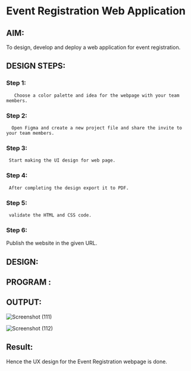 # Event Registration Web Application

## AIM:
To design, develop and deploy a web application for event registration.

## DESIGN STEPS:

### Step 1:
       Choose a color palette and idea for the webpage with your team members.

### Step 2:
      Open Figma and create a new project file and share the invite to your team members.



### Step 3:
     Start making the UI design for web page.

### Step 4:
     After completing the design export it to PDF.
### Step 5:
     validate the HTML and CSS code.

### Step 6:

Publish the website in the given URL.

## DESIGN:

## PROGRAM :

## OUTPUT:
![Screenshot (111)](https://user-images.githubusercontent.com/118343892/215008190-e4f60914-361e-4850-a65c-2410dfb37ba8.png)

![Screenshot (112)](https://user-images.githubusercontent.com/118343892/215007984-30d5e96b-437d-4f21-85a6-5f411e373df6.png)

## Result:
Hence the UX design for the Event Registration webpage is done.


